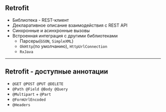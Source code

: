 <!-- .slide:    data-transition="slide-in fade-out" -->

## Retrofit

- Библиотека - REST-клиент
- Декларативное описание взаимодействия с REST API
- Синхронные и асинхронные вызовы
- Встроенная интеграция с другими библиотеками
    + Парсеры(`GSON`, `SimpleXML`)
    + `OkHttp`(по умолчанию), `HttpUrlConnection`
    + `RxJava`

------

<!-- .slide:    data-transition="fade" -->

## Retrofit - доступные аннотации

- `@GET @POST @PUT @DELETE`
- `@Path @Field @Body @Query` 
- `@Multipart` + `@Part`
- `@FormUrlEncoded`
- `@Headers`

